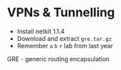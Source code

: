 # VPNs & Tunnelling

- Install netkit 1.1.4
- Download and extract `gre.tar.gz`
- Remember `a` `b` `r` lab from last year

GRE - generic routing encapsulation